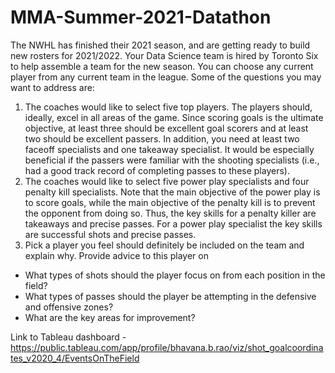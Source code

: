 # MMA-Summer-2021-Datathon

The NWHL has finished their 2021 season, and are getting ready to build new rosters for 2021/2022.  Your Data Science team is hired by Toronto Six to help assemble a team for the new season.  You can choose any current player from any current team in the league. Some of the questions you may want to address are: 

1. The coaches would like to select five top players.  The players should, ideally, excel in all areas of the game.  Since scoring goals is the ultimate objective, at least three should be excellent goal scorers and at least two should be excellent passers.  In addition, you need at least two faceoff specialists and one takeaway specialist.  It would be especially beneficial if the passers were familiar with the shooting specialists (i.e., had a good track record of completing passes to these players). 
2. The coaches would like to select five power play specialists and four penalty kill specialists.  Note that the main objective of the power play is to score goals, while the main objective of the penalty kill is to prevent the opponent from doing so.  Thus, the key skills for a penalty killer are takeaways and precise passes.  For a power play specialist the key skills are successful shots and precise passes.
3. Pick a player you feel should definitely be included on the team and explain why. Provide advice to this player on
 - What types of shots should the player focus on from each position in the field? 
 - What types of passes should the player be attempting in the defensive and offensive zones?
 - What are the key areas for improvement?

Link to Tableau dashboard - https://public.tableau.com/app/profile/bhavana.b.rao/viz/shot_goalcoordinates_v2020_4/EventsOnTheField
